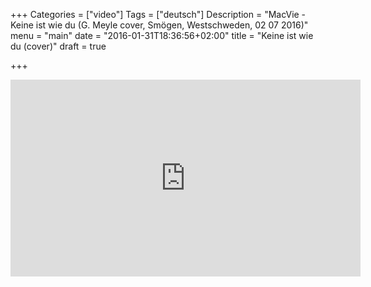 +++
Categories = ["video"]
Tags = ["deutsch"]
Description = "MacVie - Keine ist wie du (G. Meyle cover, Smögen, Westschweden, 02 07 2016)"
menu = "main"
date = "2016-01-31T18:36:56+02:00"
title = "Keine ist wie du (cover)"
draft = true

+++


<iframe width="560" height="315" src="https://www.youtube.com/embed/Q5VTxzoCATI" frameborder="0" gesture="media" allow="encrypted-media" allowfullscreen></iframe>

